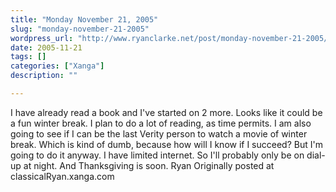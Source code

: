 ```yaml
---
title: "Monday November 21, 2005"
slug: "monday-november-21-2005"
wordpress_url: "http://www.ryanclarke.net/post/monday-november-21-2005/"
date: 2005-11-21
tags: []
categories: ["Xanga"]
description: ""

---
```


I have already read a book and I've started on 2 more. Looks like it could be a fun winter break. I plan to do a lot of reading, as time permits.
 I am also going to see if I can be the last Verity person to watch a movie of winter break. Which is kind of dumb, because how will I know if I succeed? But I'm going to do it anyway.
 I have limited internet. So I'll probably only be on dial-up at night.
 And Thanksgiving is soon.
 Ryan
Originally posted at classicalRyan.xanga.com
